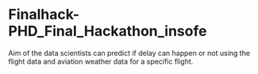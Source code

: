 # Finalhack-PHD_Final_Hackathon_insofe
Aim of the data scientists can predict if delay can happen or not using the flight data and aviation weather data for a specific flight.
